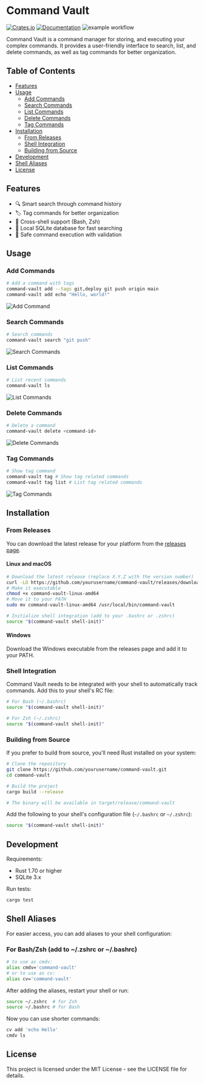 # Command Vault
[![Crates.io](https://img.shields.io/crates/v/command-vault.svg?style=flat-square)](https://crates.io/crates/command-vault)
[![Documentation](https://docs.rs/command-vault/badge.svg)](https://docs.rs/command-vault)
![example workflow](https://github.com/ozankasikci/command-vault/actions/workflows/test.yml/badge.svg)

Command Vault is a command manager for storing, and executing your complex commands. It provides a user-friendly interface to search, list, and delete commands, as well as tag commands for better organization.

## Table of Contents
- [Features](#features)
- [Usage](#usage)
  - [Add Commands](#add-commands)
  - [Search Commands](#search-commands)
  - [List Commands](#list-commands)
  - [Delete Commands](#delete-commands)
  - [Tag Commands](#tag-commands)
- [Installation](#installation)
  - [From Releases](#from-releases)
  - [Shell Integration](#shell-integration)
  - [Building from Source](#building-from-source)
- [Development](#development)
- [Shell Aliases](#shell-aliases)
- [License](#license)

## Features

- 🔍 Smart search through command history
- 🏷️ Tag commands for better organization
- 🐚 Cross-shell support (Bash, Zsh)
- 💾 Local SQLite database for fast searching
- 🔐 Safe command execution with validation

## Usage

### Add Commands
```bash
# Add a command with tags
command-vault add --tags git,deploy git push origin main
command-vault add echo "Hello, world!"
```
![Add Command](demo/add-command3.gif)

### Search Commands
```bash
# Search commands
command-vault search "git push"
```
![Search Commands](demo/search-command.gif)

### List Commands
```bash
# List recent commands
command-vault ls
```
![List Commands](demo/ls-command2.gif)

### Delete Commands
```bash
# Delete a command
command-vault delete <command-id>
```
![Delete Commands](demo/delete-command.gif)

### Tag Commands
```bash
# Show tag command
command-vault tag # Show tag related commands
command-vault tag list # List tag related commands
```
![Tag Commands](demo/tag-command.gif)

## Installation

### From Releases

You can download the latest release for your platform from the [releases page](https://github.com/yourusername/command-vault/releases).

#### Linux and macOS
```bash
# Download the latest release (replace X.Y.Z with the version number)
curl -LO https://github.com/yourusername/command-vault/releases/download/v0.1.5/command-vault-linux-amd64
# Make it executable
chmod +x command-vault-linux-amd64
# Move it to your PATH
sudo mv command-vault-linux-amd64 /usr/local/bin/command-vault

# Initialize shell integration (add to your .bashrc or .zshrc)
source "$(command-vault shell-init)"
```

#### Windows
Download the Windows executable from the releases page and add it to your PATH.

### Shell Integration

Command Vault needs to be integrated with your shell to automatically track commands. Add this to your shell's RC file:

```bash
# For Bash (~/.bashrc)
source "$(command-vault shell-init)"

# For Zsh (~/.zshrc)
source "$(command-vault shell-init)"
```

### Building from Source

If you prefer to build from source, you'll need Rust installed on your system:

```bash
# Clone the repository
git clone https://github.com/yourusername/command-vault.git
cd command-vault

# Build the project
cargo build --release

# The binary will be available in target/release/command-vault
```

Add the following to your shell's configuration file (`~/.bashrc` or `~/.zshrc`):
   ```bash
   source "$(command-vault shell-init)"
   ```

## Development

Requirements:
- Rust 1.70 or higher
- SQLite 3.x

Run tests:
```bash
cargo test
```

## Shell Aliases

For easier access, you can add aliases to your shell configuration:

### For Bash/Zsh (add to ~/.zshrc or ~/.bashrc)
```bash
# to use as cmdv:
alias cmdv='command-vault'
# or to use as cv:
alias cv='command-vault'
```

After adding the aliases, restart your shell or run:
```bash
source ~/.zshrc  # for Zsh
source ~/.bashrc # for Bash
```

Now you can use shorter commands:
```bash
cv add 'echo Hello'
cmdv ls
```

## License

This project is licensed under the MIT License - see the LICENSE file for details.
